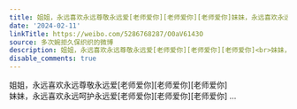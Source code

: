 ```yaml
---
title: 姐姐，永远喜欢永远尊敬永远爱[老师爱你][老师爱你][老师爱你]妹妹，永远喜欢永远呵护永远爱[老师爱你][老师爱你][老师爱你]
date: '2024-02-11'
linkTitle: https://weibo.com/5286768287/O0aV6143O
source: 多次婉拒久保织织的微博
description: 姐姐，永远喜欢永远尊敬永远爱[老师爱你][老师爱你][老师爱你]<br>妹妹，永远喜欢永远呵护永远爱[老师爱你][老师爱你][老师爱你]  ...
disable_comments: true
---
```

姐姐，永远喜欢永远尊敬永远爱[老师爱你][老师爱你][老师爱你]<br>妹妹，永远喜欢永远呵护永远爱[老师爱你][老师爱你][老师爱你]  ...